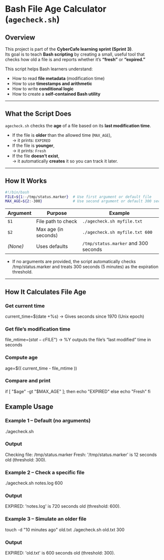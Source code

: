 # Bash File Age Calculator (`agecheck.sh`)

## Overview
This project is part of the **CyberCafe learning sprint (Sprint 3)**.  
Its goal is to teach **Bash scripting** by creating a small, useful tool that checks how old a file is and reports whether it’s **“fresh”** or **“expired.”**

This script helps Bash learners understand:
- How to read **file metadata** (modification time)
- How to use **timestamps and arithmetic**
- How to write **conditional logic**
- How to create a **self-contained Bash utility**

---

## What the Script Does
`agecheck.sh` checks the **age** of a file based on its **last modification time**.

- If the file is **older** than the allowed time (`MAX_AGE`),  
  → it prints: `EXPIRED`
- If the file is **younger**,  
  → it prints: `Fresh`
- If the file **doesn’t exist**,  
  → it automatically **creates** it so you can track it later.

---

## How It Works

```bash
#!/bin/bash
FILE=${1:-/tmp/status.marker}  # Use first argument or default file
MAX_AGE=${2:-300}              # Use second argument or default 300 sec
```

| **Argument** | **Purpose**          | **Example**                          |
| ------------ | -------------------- | ------------------------------------ |
| `$1`         | File path to check   | `./agecheck.sh myfile.txt`           |
| `$2`         | Max age (in seconds) | `./agecheck.sh myfile.txt 600`       |
| *(None)*     | Uses defaults        | `/tmp/status.marker` and 300 seconds |

- If no arguments are provided, the script automatically checks /tmp/status.marker and treats 300 seconds (5 minutes) as the expiration threshold.

---

## How It Calculates File Age

### Get current time
current_time=$(date +%s)
→ Gives seconds since 1970 (Unix epoch)

### Get file’s modification time
file_mtime=$(stat -c %Y "$FILE")
→ %Y outputs the file’s “last modified” time in seconds

### Compute age
age=$(( current_time - file_mtime ))

### Compare and print
if [ "$age" -gt "$MAX_AGE" ]; then
    echo "EXPIRED"
else
    echo "Fresh"
fi

## Example Usage
### Example 1 – Default (no arguments)
./agecheck.sh
### Output
Checking file: /tmp/status.marker
Fresh: '/tmp/status.marker' is 12 seconds old (threshold: 300).

### Example 2 – Check a specific file
./agecheck.sh notes.log 600
### Output
EXPIRED: 'notes.log' is 720 seconds old (threshold: 600).

### Example 3 – Simulate an older file
touch -d "10 minutes ago" old.txt
./agecheck.sh old.txt 300
### Output
EXPIRED: 'old.txt' is 600 seconds old (threshold: 300).
